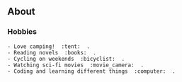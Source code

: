 ## About

### Hobbies
    - Love camping!  :tent:  .
    - Reading novels  :books:  .
    - Cycling on weekends  :bicyclist:  .
    - Watching sci-fi movies  :movie_camera:  .
    - Coding and learning different things  :computer:  .